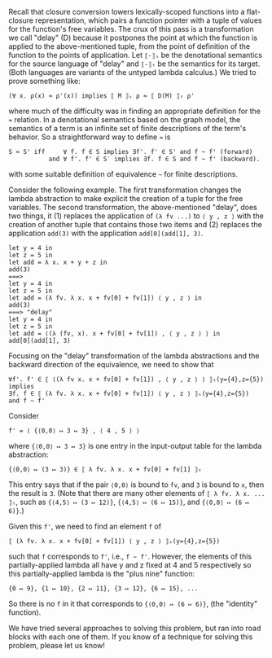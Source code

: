 
Recall that closure conversion lowers lexically-scoped functions into
a flat-closure representation, which pairs a function pointer with a
tuple of values for the function's free variables. The crux of this
pass is a transformation we call "delay" (D) because it postpones the
point at which the function is applied to the above-mentioned tuple,
from the point of definition of the function to the points of
application. Let `⟦-⟧ₛ` be the denotational semantics for the source
language of "delay" and `⟦-⟧ₜ` be the semantics for its target.  (Both
languages are variants of the untyped lambda calculus.)  We tried to
prove something like:

    (∀ x. ρ(x) ≈ ρ'(x)) implies ⟦ M ⟧ₛ ρ ≈ ⟦ D(M) ⟧ₜ ρ'
   
where much of the difficulty was in finding an appropriate definition
for the `≈` relation. In a denotational semantics based on the graph
model, the semantics of a term is an infinite set of finite
descriptions of the term's behavior.  So a straightforward way to
define `≈` is

    S ≈ S' iff     ∀ f. f ∈ S implies ∃f'. f' ∈ S' and f ~ f' (forward)
	           and ∀ f'. f' ∈ S′ implies ∃f. f ∈ S and f ~ f' (backward).

with some suitable definition of equivalence `~` for finite
descriptions.

Consider the following example. The first transformation changes the
lambda abstraction to make explicit the creation of a tuple for the
free variables. The second transformation, the above-mentioned "delay",
does two things, it
(1) replaces the application of `(λ fv ...)` to `⟨ y , z ⟩` with the
creation of another tuple that contains those two items and
(2) replaces the application `add(3)` with the application `add[0](add[1], 3)`.

	let y = 4 in 
	let z = 5 in 
	let add = λ x. x + y + z in
	add(3)
    ===>
	let y = 4 in 
	let z = 5 in 
	let add = (λ fv. λ x. x + fv[0] + fv[1]) ⟨ y , z ⟩ in
	add(3)
    ===> "delay"
	let y = 4 in 
	let z = 5 in 
	let add = ⟨(λ (fv, x). x + fv[0] + fv[1]) , ⟨ y , z ⟩ ⟩ in
	add[0](add[1], 3)

Focusing on the "delay" transformation of the lambda abstractions
and the backward direction of the equivalence, we need to show
that

    ∀f'. f' ∈ ⟦ ⟨(λ fv x. x + fv[0] + fv[1]) , ⟨ y , z ⟩ ⟩ ⟧ₜ(y={4},z={5})
	implies
    ∃f. f ∈ ⟦ (λ fv. λ x. x + fv[0] + fv[1]) ⟨ y , z ⟩ ⟧ₛ(y={4},z={5}) 
	and f ~ f'

Consider

    f' = ⟨ {⟨0,0⟩ ↦ 3 ↦ 3} , ⟨ 4 , 5 ⟩ ⟩

where `{⟨0,0⟩ ↦ 3 ↦ 3}` is one entry in the input-output table for
the lambda abstraction:
    
    {⟨0,0⟩ ↦ (3 ↦ 3)} ∈ ⟦ λ fv. λ x. x + fv[0] + fv[1] ⟧ₜ
	
This entry says that if the pair `⟨0,0⟩` is bound to `fv`, and
`3` is bound to `x`, then the result is `3`.
(Note that there are many other elements of `⟦ λ fv. λ x. ... ⟧ₜ`,
such as `{⟨4,5⟩ ↦ (3 ↦ 12)}`, `{⟨4,5⟩ ↦ (6 ↦ 15)}`,
and `{⟨0,0⟩ ↦ (6 ↦ 6)}`.)

Given this `f'`, we need to find an element `f` of

    ⟦ (λ fv. λ x. x + fv[0] + fv[1]) ⟨ y , z ⟩ ⟧ₛ(y={4},z={5}) 
	
such that `f` corresponds to `f'`, i.e., `f ~ f'`.  However, the elements of
this partially-applied lambda all have y and z fixed at 4 and 5
respectively so this partially-applied lambda is the "plus nine"
function:

    {0 ↦ 9}, {1 ↦ 10}, {2 ↦ 11}, {3 ↦ 12}, {6 ↦ 15}, ...

So there is no `f` in it that corresponds to `{⟨0,0⟩ ↦ (6 ↦ 6)}`,
(the "identity" function).

We have tried several approaches to solving this problem, but ran into
road blocks with each one of them. If you know of a technique for
solving this problem, please let us know!
